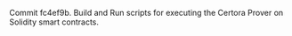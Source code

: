 Commit fc4ef9b.                    Build and Run scripts for executing the Certora Prover on Solidity smart contracts.